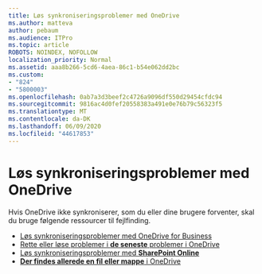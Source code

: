 ```yaml
---
title: Løs synkroniseringsproblemer med OneDrive
ms.author: matteva
author: pebaum
ms.audience: ITPro
ms.topic: article
ROBOTS: NOINDEX, NOFOLLOW
localization_priority: Normal
ms.assetid: aaa8b266-5cd6-4aea-86c1-b54e062dd2bc
ms.custom:
- "824"
- "5800003"
ms.openlocfilehash: 0ab7a3d3beef2c4726a9096df550d29454cfdc94
ms.sourcegitcommit: 9816ac4d0fef20558383a491e0e76b79c56323f5
ms.translationtype: MT
ms.contentlocale: da-DK
ms.lasthandoff: 06/09/2020
ms.locfileid: "44617853"
---
```

# <a name="fix-onedrive-sync-problems"></a>Løs synkroniseringsproblemer med OneDrive

Hvis OneDrive ikke synkroniserer, som du eller dine brugere forventer, skal du bruge følgende ressourcer til fejlfinding.

- [Løs synkroniseringsproblemer med OneDrive for Business](https://support.microsoft.com/en-us/office/fix-onedrive-for-business-sync-problems-207e983e-146d-404c-a994-672ef29e1f90?ui=en-us&rs=en-us&ad=us)
- [Rette eller løse problemer i **de seneste** problemer i OneDrive](https://support.office.com/article/fixes-or-workarounds-for-recent-issues-in-onedrive-36110213-f3f6-490d-8cb7-3833539def0b)
- [Løs synkroniseringsproblemer med **SharePoint Online**](https://support.office.com/article/aaa2d172-8d45-4e94-9c04-5364d04ca2f4)
- [**Der findes allerede en fil eller mappe** i OneDrive](https://support.microsoft.com/en-us/office/the-file-or-folder-already-exists-in-onedrive-7b8044ad-438d-41db-bbbf-4f66b8890408)
